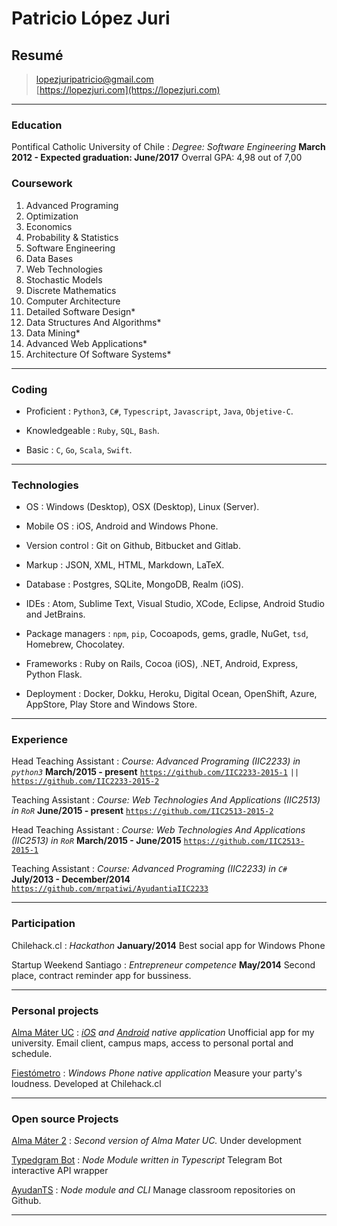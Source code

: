 # Patricio López Juri
## Resumé

> [lopezjuripatricio@gmail.com](mailto:lopezjuripatricio@gmail.com)  
> [https://lopezjuri.com](https://lopezjuri.com)  

------

### Education

Pontifical Catholic University of Chile
: *Degree: Software Engineering*
  __March 2012 - Expected graduation: June/2017__
  Overral GPA: 4,98 out of 7,00

###  Coursework

1. Advanced Programing
1. Optimization
1. Economics
1. Probability & Statistics
1. Software Engineering
1. Data Bases
1. Web Technologies
1. Stochastic Models
1. Discrete Mathematics
1. Computer Architecture
1. Detailed Software Design*
1. Data Structures And Algorithms*
1. Data Mining*
1. Advanced Web Applications*
1. Architecture Of Software Systems*

-------

### Coding

* Proficient
  : `Python3`, `C#`, `Typescript`, `Javascript`, `Java`, `Objetive-C`.

* Knowledgeable
  : `Ruby`, `SQL`, `Bash`.

* Basic
  : `C`, `Go`, `Scala`, `Swift`.

------

### Technologies

* OS
  : Windows (Desktop), OSX (Desktop), Linux (Server).

* Mobile OS
  : iOS, Android and Windows Phone.

* Version control
  : Git on Github, Bitbucket and Gitlab.

* Markup
  : JSON, XML, HTML, Markdown, LaTeX.

* Database
  : Postgres, SQLite, MongoDB, Realm (iOS).

* IDEs
  : Atom, Sublime Text, Visual Studio, XCode, Eclipse, Android Studio and JetBrains.

* Package managers
  : `npm`, `pip`, Cocoapods, gems, gradle, NuGet, `tsd`, Homebrew, Chocolatey.

* Frameworks
  : Ruby on Rails, Cocoa (iOS), .NET, Android, Express, Python Flask.

* Deployment
  : Docker, Dokku, Heroku, Digital Ocean, OpenShift, Azure, AppStore, Play Store and Windows Store.

-------

### Experience

Head Teaching Assistant
: *Course: Advanced Programing (IIC2233) in `python3`*
  __March/2015 - present__
  [`https://github.com/IIC2233-2015-1`](https://github.com/IIC2233-2015-1)  `||`  [`https://github.com/IIC2233-2015-2`](https://github.com/IIC2233-2015-2)

Teaching Assistant
: *Course: Web Technologies And Applications (IIC2513) in `RoR`*
  __June/2015 - present__
  [`https://github.com/IIC2513-2015-2`](https://github.com/IIC2513-2015-2)

Head Teaching Assistant
: *Course: Web Technologies And Applications (IIC2513) in `RoR`*
  __March/2015 - June/2015__
  [`https://github.com/IIC2513-2015-1`](https://github.com/IIC2513-2015-1)

Teaching Assistant
: *Course: Advanced Programing (IIC2233) in `C#`*
  __July/2013 - December/2014__
  [`https://github.com/mrpatiwi/AyudantiaIIC2233`](https://github.com/mrpatiwi/AyudantiaIIC2233)

-------

### Participation

Chilehack.cl
: *Hackathon*
  __January/2014__
  Best social app for Windows Phone

Startup Weekend Santiago
: *Entrepreneur competence*
  __May/2014__
  Second place, contract reminder app for bussiness.

-------

### Personal projects

[Alma Máter UC](http://www.elpuclitico.cl/2014/03/10/entrevista-a-patricio-lopez-el-cerebro-detras-de-alma-mater-uc/)
: *[iOS](https://itunes.apple.com/cl/app/alma-mater-uc/id826853570) and [Android](https://play.google.com/store/apps/details?id=com.almamaterapps.almamateruc) native application*
  Unofficial app for my university. Email client, campus maps, access to personal portal and schedule.

[Fiestómetro](https://www.microsoft.com/en-us/store/apps/fiestometro/9nblggh092hj)
: *Windows Phone native application*
  Measure your party's loudness. Developed at Chilehack.cl

-------

### Open source Projects

[Alma Máter 2](https://github.com/almapp)
: *Second version of Alma Mater UC.*
  Under development

[Typedgram Bot](https://github.com/mrpatiwi/typedgram-bot)
: *Node Module written in Typescript*
  Telegram Bot interactive API wrapper

[AyudanTS](https://github.com/mrpatiwi/AyudanTS)
: *Node module and CLI*
  Manage classroom repositories on Github.

-------
